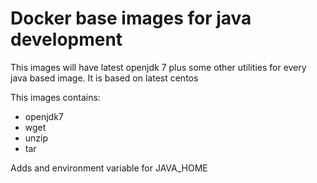 # Docker base images for java development
This images will have latest openjdk 7 plus some other utilities for every java based image. It is based on latest centos

This images contains:
* openjdk7
* wget
* unzip
* tar

Adds and environment variable for JAVA_HOME
